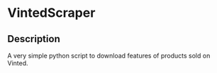 # VintedScraper

## Description

A very simple python script to download features of products sold on Vinted.